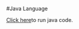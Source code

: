 #Java Language

<a href="https://www.programiz.com/java-programming/online-compiler/" target="_blank">Click here</a>to run java code.
